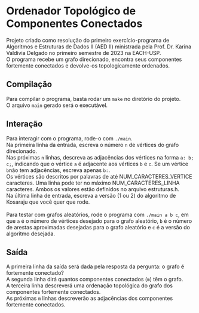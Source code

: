 # Ordenador Topológico de Componentes Conectados
Projeto criado como resolução do primeiro exercício-programa de Algoritmos e Estruturas de Dados II (AED II) ministrada pela Prof. Dr. Karina Valdivia Delgado no primeiro semestre de 2023 na EACH-USP.  
O programa recebe um grafo direcionado, encontra seus componentes fortemente conectados e devolve-os topologicamente ordenados.
## Compilação
Para compilar o programa, basta rodar um `make` no diretório do projeto.  
O arquivo `main` gerado será o executável.  
## Interação
Para interagir com o programa, rode-o com `./main`.  
Na primeira linha da entrada, escreva o número `n` de vértices do grafo direcionado.  
Nas próximas `n` linhas, descreva as adjacências dos vértices na forma `a: b; c;`, indicando que o vértice `a` é adjacente aos vértices `b` e `c`. Se um vértice `b`não tem adjacências, escreva apenas `b:`.  
Os vértices são descritos por palavras de até NUM_CARACTERES_VERTICE caracteres. Uma linha pode ter no máximo NUM_CARACTERES_LINHA caracteres. Ambos os valores estão definidos no arquivo estruturas.h.  
Na última linha de entrada, escreva a versão (1 ou 2) do algoritmo de Kosaraju que você quer que rode.<br/><br/>
Para testar com grafos aleatórios, rode o programa com `./main a b c`, em que `a` é o número de vértices desejado para o grafo aleatório, `b` é o número de arestas aproximadas desejadas para o grafo aleatório e `c` é a versão do algoritmo desejada.
## Saída
A primeira linha da saída será dada pela resposta da pergunta: o grafo é fortemente conectado?  
A segunda linha dirá quantos componentes conectados (`m`) têm o grafo.  
A terceira linha descreverá uma ordenação topológica do grafo dos componentes fortemente conectados.  
As próximas `m` linhas descreverão as adjacências dos componentes fortemente conectados.
